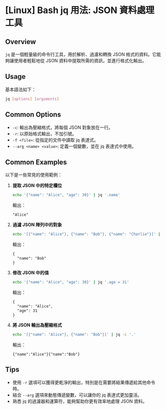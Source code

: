 # [Linux] Bash jq 用法: JSON 資料處理工具

## Overview
`jq` 是一個輕量級的命令行工具，用於解析、過濾和轉換 JSON 格式的資料。它能夠讓使用者輕鬆地從 JSON 資料中提取所需的資訊，並進行格式化輸出。

## Usage
基本語法如下：
```bash
jq [options] [arguments]
```

## Common Options
- `-c`: 輸出為壓縮格式，將每個 JSON 對象放在一行。
- `-r`: 以原始格式輸出，不加引號。
- `-f <file>`: 從指定的文件中讀取 jq 表達式。
- `--arg <name> <value>`: 定義一個變數，並在 jq 表達式中使用。

## Common Examples
以下是一些常見的使用範例：

1. **提取 JSON 中的特定欄位**
   ```bash
   echo '{"name": "Alice", "age": 30}' | jq '.name'
   ```
   輸出：
   ```
   "Alice"
   ```

2. **過濾 JSON 陣列中的對象**
   ```bash
   echo '[{"name": "Alice"}, {"name": "Bob"}, {"name": "Charlie"}]' | jq '.[] | select(.name == "Bob")'
   ```
   輸出：
   ```
   {
     "name": "Bob"
   }
   ```

3. **修改 JSON 中的值**
   ```bash
   echo '{"name": "Alice", "age": 30}' | jq '.age = 31'
   ```
   輸出：
   ```
   {
     "name": "Alice",
     "age": 31
   }
   ```

4. **將 JSON 輸出為壓縮格式**
   ```bash
   echo '[{"name": "Alice"}, {"name": "Bob"}]' | jq -c '.'
   ```
   輸出：
   ```
   {"name":"Alice"}{"name":"Bob"}
   ```

## Tips
- 使用 `-r` 選項可以獲得更乾淨的輸出，特別是在需要將結果傳遞給其他命令時。
- 結合 `--arg` 選項來動態傳遞變數，可以讓你的 jq 表達式更加靈活。
- 熟悉 jq 的過濾器和運算符，能夠幫助你更有效率地處理 JSON 資料。